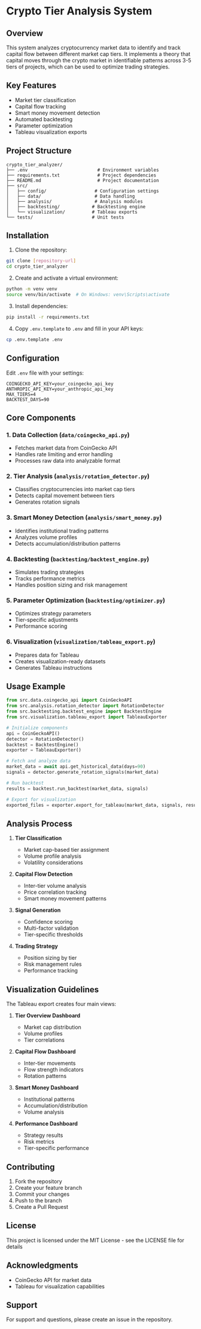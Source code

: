 # Crypto Tier Analysis System

## Overview
This system analyzes cryptocurrency market data to identify and track capital flow between different market cap tiers. It implements a theory that capital moves through the crypto market in identifiable patterns across 3-5 tiers of projects, which can be used to optimize trading strategies.

## Key Features
- Market tier classification
- Capital flow tracking
- Smart money movement detection
- Automated backtesting
- Parameter optimization
- Tableau visualization exports

## Project Structure
```
crypto_tier_analyzer/
├── .env                          # Environment variables
├── requirements.txt              # Project dependencies
├── README.md                     # Project documentation
├── src/
│   ├── config/                  # Configuration settings
│   ├── data/                    # Data handling
│   ├── analysis/                # Analysis modules
│   ├── backtesting/            # Backtesting engine
│   └── visualization/          # Tableau exports
└── tests/                      # Unit tests
```

## Installation

1. Clone the repository:
```bash
git clone [repository-url]
cd crypto_tier_analyzer
```

2. Create and activate a virtual environment:
```bash
python -m venv venv
source venv/bin/activate  # On Windows: venv\Scripts\activate
```

3. Install dependencies:
```bash
pip install -r requirements.txt
```

4. Copy `.env.template` to `.env` and fill in your API keys:
```bash
cp .env.template .env
```

## Configuration
Edit `.env` file with your settings:
```
COINGECKO_API_KEY=your_coingecko_api_key
ANTHROPIC_API_KEY=your_anthropic_api_key
MAX_TIERS=4
BACKTEST_DAYS=90
```

## Core Components

### 1. Data Collection (`data/coingecko_api.py`)
- Fetches market data from CoinGecko API
- Handles rate limiting and error handling
- Processes raw data into analyzable format

### 2. Tier Analysis (`analysis/rotation_detector.py`)
- Classifies cryptocurrencies into market cap tiers
- Detects capital movement between tiers
- Generates rotation signals

### 3. Smart Money Detection (`analysis/smart_money.py`)
- Identifies institutional trading patterns
- Analyzes volume profiles
- Detects accumulation/distribution patterns

### 4. Backtesting (`backtesting/backtest_engine.py`)
- Simulates trading strategies
- Tracks performance metrics
- Handles position sizing and risk management

### 5. Parameter Optimization (`backtesting/optimizer.py`)
- Optimizes strategy parameters
- Tier-specific adjustments
- Performance scoring

### 6. Visualization (`visualization/tableau_export.py`)
- Prepares data for Tableau
- Creates visualization-ready datasets
- Generates Tableau instructions

## Usage Example

```python
from src.data.coingecko_api import CoinGeckoAPI
from src.analysis.rotation_detector import RotationDetector
from src.backtesting.backtest_engine import BacktestEngine
from src.visualization.tableau_export import TableauExporter

# Initialize components
api = CoinGeckoAPI()
detector = RotationDetector()
backtest = BacktestEngine()
exporter = TableauExporter()

# Fetch and analyze data
market_data = await api.get_historical_data(days=90)
signals = detector.generate_rotation_signals(market_data)

# Run backtest
results = backtest.run_backtest(market_data, signals)

# Export for visualization
exported_files = exporter.export_for_tableau(market_data, signals, results)
```

## Analysis Process

1. **Tier Classification**
   - Market cap-based tier assignment
   - Volume profile analysis
   - Volatility considerations

2. **Capital Flow Detection**
   - Inter-tier volume analysis
   - Price correlation tracking
   - Smart money movement patterns

3. **Signal Generation**
   - Confidence scoring
   - Multi-factor validation
   - Tier-specific thresholds

4. **Trading Strategy**
   - Position sizing by tier
   - Risk management rules
   - Performance tracking

## Visualization Guidelines

The Tableau export creates four main views:

1. **Tier Overview Dashboard**
   - Market cap distribution
   - Volume profiles
   - Tier correlations

2. **Capital Flow Dashboard**
   - Inter-tier movements
   - Flow strength indicators
   - Rotation patterns

3. **Smart Money Dashboard**
   - Institutional patterns
   - Accumulation/distribution
   - Volume analysis

4. **Performance Dashboard**
   - Strategy results
   - Risk metrics
   - Tier-specific performance

## Contributing
1. Fork the repository
2. Create your feature branch
3. Commit your changes
4. Push to the branch
5. Create a Pull Request

## License
This project is licensed under the MIT License - see the LICENSE file for details

## Acknowledgments
- CoinGecko API for market data
- Tableau for visualization capabilities

## Support
For support and questions, please create an issue in the repository.
